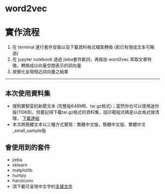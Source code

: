 # word2vec
# 實作流程
1. 在 terminal 進行套件安裝以及下載資料格式檔案轉換 (若已有現成文本可略過) 
2. 在 jupyter notebook 透過 jieba套件斷詞，再經由 word2vec 萃取文章特徵，轉換成以向量空間表示的詞向量
3. 視覺化呈現相近詞向量之結果
---

## 本次使用資料集
- 搜狗實驗室的新聞文本 (完整版648MB、tar.gz格式)；當然你也可以使用迷你版(110KB)，但要記得下載tar.gz格式的資料集，因示範程式碼是以此格式做清理。
[下載連結](http://www.sogou.com/labs/resource/cs.php)
- 本次將簡體文本以三種方式實現：繁體中文版，簡體中文版、繁體中文_small_sample版



## 會使用到的套件
- jieba
- sklearn
- matplotlib
- numpy
- hanziconv
- 須下載可呈現中文字的[支援文件](https://github.com/sebastianbergmann/phpunit-documentation/blob/master/build/fonts/wqy-microhei/wqy-microhei.ttc)
